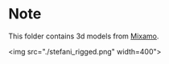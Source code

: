 # Note

This folder contains 3d models from [Mixamo](https://www.mixamo.com).

<img src="./stefani_rigged.png" width=400">
